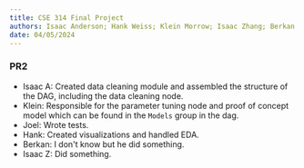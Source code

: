 ```yaml
---
title: CSE 314 Final Project
authors: Isaac Anderson; Hank Weiss; Klein Morrow; Isaac Zhang; Berkan Dokmeci; Joel Brown
date: 04/05/2024
---  
```


### PR2 
- Isaac A: Created data cleaning module and assembled the structure of the DAG, including the data cleaning node.    
- Klein: Responsible for the parameter tuning node and proof of concept model which can be found in the `Models` group in the dag.  
- Joel: Wrote tests.    
- Hank: Created visualizations and handled EDA.    
- Berkan: I don't know but he did something.    
- Isaac Z: Did something.   